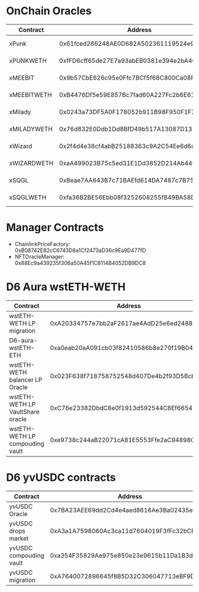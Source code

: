 # OnChain Oracles

| Contract    | Address                                    | Type                        | Pools             |
| ----------- | ------------------------------------------ | --------------------------- | ----------------- |
| xPunk       | 0x61fced286248AE0D682A502361119524e9EbbBdF | NFTX XTokenPriceAggregator  | Pool1 - Ocean     |
| xPUNKWETH   | 0xfFD6cff65de27E7a93abEB0381e394e2bA4CA272 | NFTX staking Sushi LP Token | Pool1 - Ocean     |
| xMEEBIT     | 0x9b57CbE626c95e0Ffc7BCf5f68C800Ca08F67904 | NFTX XTokenPriceAggregator  | Pool1 - Ocean     |
| xMEEBITWETH | 0xB4476Df5e59E857Bc7fad60A227Fc2b6E619faE8 | NFTX staking Sushi LP Token | Pool1 - Ocean     |
| xMilady     | 0x0243a73DF5A0F178052b911B98F950F1F2cE61B6 | NFTX XTokenPriceAggregator  | Pool2 - Lake      |
| xMILADYWETH | 0x76d832E0Ddb1Dd8BfD49b517A13087D132DA5968 | NFTX staking Sushi LP Token | Pool2 - Lake      |
| xWizard     | 0x2f4d4e38cf4abB25188363c9A2C54Ee6d6dfa22B | NFTX XTokenPriceAggregator  | Pool2 - Lake      |
| xWIZARDWETH | 0xaA499023B75c5ed31E1Dd3852D214Ab44Cc4a55D | NFTX staking Sushi LP Token | Pool2 - Lake      |
| xSQGL       | 0xBeae7AA643B7c71BAEfd614DA7487c7B752807BD | NFTX XTokenPriceAggregator  | Pool4 - Artblocks |
| xSQGLWETH   | 0xfa36B2BE56Ebb08f3252608255fB49BA58D09330 | NFTX staking Sushi LP Token | Pool4 - Artblocks |

# Manager Contracts

- ChainlinkPriceFactory: 0xB08742E82cC6743D8a1Cf2473aD36c9Ea9D477fD
- NFTOracleManager: 0x88Ec9a439235f306a50A45f1C6114B4052DB9DC8

# D6 Aura wstETH-WETH

| Contract                         | Address                                    | Type                       |
| -------------------------------- | ------------------------------------------ | -------------------------- |
| wstETH-WETH LP migration         | 0xA20334757e7bb2aF2617ae4AdD25e6ed24886a40 | AuraLPMigration            |
| D6-aura-wstETH-ETH               | 0xa0eab20aA091cb03f82410586b8e270f19B04A00 | CErc20AuraDelegate         |
| wstETH-WETH balancer LP Oracle   | 0x023F638f718758752548d407De4b2f93D5Bcb66B | WstETHWETHBalancerLPOracle |
| wstETH-WETH LP VaultShare oracle | 0xC76e23382DbdC8e0f1913d592544C8Ef665461eF | CompoudingVaultOracle      |
| wstETH-WETH LP compouding vault  | 0xe9738c244aB22071cA81E5553Ffe2aC94898C01c | BeefyVaultV7               |

# D6 yvUSDC contracts

| Contract                | Address                                    | Type             |
| ----------------------- | ------------------------------------------ | ---------------- |
| yvUSDC Oracle           | 0x7BA23AEE69dd2Cd4e4aed8616Ae3Ba02435e0B62 | YVTokenMigration |
| yvUSDC drops market     | 0xA3a1A7598060Ac3ca11d7604019F3fFc32bCE7Ec |                  |
| yvUSDC compouding vault | 0xa354F35829Ae975e850e23e9615b11Da1B3dC4DE |                  |
| yvUSDC migration        | 0xA7640072896645f8B5D32C306047713eBF9D60F3 |                  |
